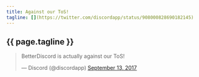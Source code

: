 ```yaml
---
title: Against our ToS!
tagline: [](https://twitter.com/discordapp/status/908000828690182145)
---
```


<title>
  {{ page.title }}
</title>

<body>
  <h2 class="project-tagline">{{ page.tagline }}</h2>
</body>

<blockquote class="twitter-tweet" data-lang="en"><p lang="en" dir="ltr">BetterDiscord is actually against our ToS!</p>&mdash; Discord (@discordapp) <a href="https://twitter.com/discordapp/status/908000828690182145?ref_src=twsrc%5Etfw">September 13, 2017</a></blockquote>
<script async src="https://platform.twitter.com/widgets.js" charset="utf-8"></script>
